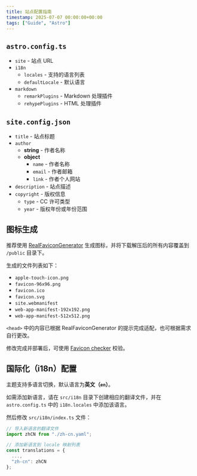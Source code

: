 ```yaml
---
title: 站点配置指南
timestamp: 2025-07-07 00:00:00+00:00
tags: ["Guide", "Astro"]
---
```


## `astro.config.ts`

- `site` - 站点 URL
- `i18n`
    - `locales` - 支持的语言列表
    - `defaultLocale` - 默认语言
- `markdown`
    - `remarkPlugins` - Markdown 处理插件
    - `rehypePlugins` - HTML 处理插件

## `site.config.json`

- `title` - 站点标题
- `author`
    - **string** - 作者名称
    - **object**
        - `name` - 作者名称
        - `email` - 作者邮箱
        - `link` - 作者个人网站
- `description` - 站点描述
- `copyright` - 版权信息
    - `type` - CC 许可类型
    - `year` - 版权年份或年份范围

## 图标生成

推荐使用 [RealFaviconGenerator](https://realfavicongenerator.net/) 生成图标，并将下载解压后的所有内容覆盖到 `/public` 目录下。

生成的文件列表如下：

- `apple-touch-icon.png`
- `favicon-96x96.png`
- `favicon.ico`
- `favicon.svg`
- `site.webmanifest`
- `web-app-manifest-192x192.png`
- `web-app-manifest-512x512.png`

`<head>` 中的内容已根据 RealFaviconGenerator 的提示完成适配，也可根据需求自行更改。

修改完成并部署后，可使用 [Favicon checker](https://realfavicongenerator.net/favicon-checker) 校验。

## 国际化（i18n）配置

主题支持多语言切换，默认语言为**英文（`en`）**。

如需添加新语言，请在 `src/i18n` 目录下创建相应的翻译文件，并在 `astro.config.ts` 中的 `i18n.locales` 中添加该语言。

然后修改 `src/i18n/index.ts` 文件：

```ts
// 导入新语言的翻译文件
import zhCN from "./zh-cn.yaml";

// 添加新语言到 locale 映射列表
const translations = { 
  ...,
  "zh-cn": zhCN
};
```
